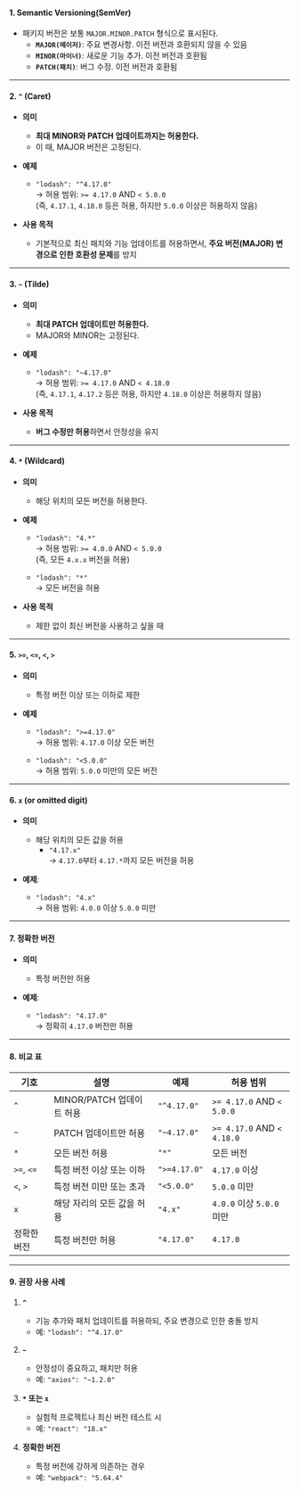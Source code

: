 
#### 1. Semantic Versioning(SemVer)

- 패키지 버전은 보통 `MAJOR.MINOR.PATCH` 형식으로 표시된다.
	- **`MAJOR(메이저)`**: 주요 변경사항. 이전 버전과 호환되지 않을 수 있음
	- **`MINOR(마이너)`**: 새로운 기능 추가. 이전 버전과 호환됨
	- **`PATCH(패치)`**: 버그 수정. 이전 버전과 호환됨

---
#### 2. **`^` (Caret)**

- **의미**
	- **최대 MINOR와 PATCH 업데이트까지는 허용한다.**
	- 이 때, MAJOR 버전은 고정된다.

- **예제**
    - `"lodash": "^4.17.0"`  
        → 허용 범위: `>= 4.17.0` AND `< 5.0.0`  
        (즉, `4.17.1`, `4.18.0` 등은 허용, 하지만 `5.0.0` 이상은 허용하지 않음)
    
- **사용 목적**
	- 기본적으로 최신 패치와 기능 업데이트를 허용하면서, **주요 버전(MAJOR) 변경으로 인한 호환성 문제**를 방지

---
#### 3. **`~` (Tilde)**

- **의미**
	- **최대 PATCH 업데이트만 허용한다.**
	- MAJOR와 MINOR는 고정된다.

- **예제**
	- `"lodash": "~4.17.0"`  
        → 허용 범위: `>= 4.17.0` AND `< 4.18.0`  
        (즉, `4.17.1`, `4.17.2` 등은 허용, 하지만 `4.18.0` 이상은 허용하지 않음)

- **사용 목적**
	- **버그 수정만 허용**하면서 안정성을 유지

---
#### 4. **`*` (Wildcard)**

- **의미**
	- 해당 위치의 모든 버전을 허용한다.

- **예제**
	- `"lodash": "4.*"`  
        → 허용 범위: `>= 4.0.0` AND `< 5.0.0`  
        (즉, 모든 `4.x.x` 버전을 허용)
    
    - `"lodash": "*"`  
        → 모든 버전을 허용

- **사용 목적**
	- 제한 없이 최신 버전을 사용하고 싶을 때

---
#### **5. `>=`, `<=`, `<`, `>`**

- **의미**
	- 특정 버전 이상 또는 이하로 제한

- **예제**
    - `"lodash": ">=4.17.0"`  
        → 허용 범위: `4.17.0` 이상 모든 버전
    
	- `"lodash": "<5.0.0"`  
        → 허용 범위: `5.0.0` 미만의 모든 버전

---
#### **6. `x` (or omitted digit)**

- **의미**
	- 해당 위치의 모든 값을 허용
	    - `"4.17.x"`  
	        → `4.17.0`부터 `4.17.*`까지 모든 버전을 허용

- **예제**:
    - `"lodash": "4.x"`  
        → 허용 범위: `4.0.0` 이상 `5.0.0` 미만

---
#### **7. 정확한 버전**

- **의미**
	- 특정 버전만 허용

- **예제**:
    - `"lodash": "4.17.0"`  
        → 정확히 `4.17.0` 버전만 허용

---
#### 8. **비교 표**

| 기호         | 설명                  | 예제           | 허용 범위                      |
| ---------- | ------------------- | ------------ | -------------------------- |
| `^`        | MINOR/PATCH 업데이트 허용 | `"^4.17.0"`  | `>= 4.17.0` AND `< 5.0.0`  |
| `~`        | PATCH 업데이트만 허용      | `"~4.17.0"`  | `>= 4.17.0` AND `< 4.18.0` |
| `*`        | 모든 버전 허용            | `"*"`        | 모든 버전                      |
| `>=`, `<=` | 특정 버전 이상 또는 이하      | `">=4.17.0"` | `4.17.0` 이상                |
| `<`, `>`   | 특정 버전 미만 또는 초과      | `"<5.0.0"`   | `5.0.0` 미만                 |
| `x`        | 해당 자리의 모든 값을 허용     | `"4.x"`      | `4.0.0` 이상 `5.0.0` 미만      |
| 정확한 버전     | 특정 버전만 허용           | `"4.17.0"`   | `4.17.0`                   |

---
#### 9. **권장 사용 사례**

1. **`^`**
    - 기능 추가와 패치 업데이트를 허용하되, 주요 변경으로 인한 충돌 방지
    - 예: `"lodash": "^4.17.0"`

2. **`~`**
    - 안정성이 중요하고, 패치만 허용
    - 예: `"axios": "~1.2.0"`

3. **`*` 또는 `x`**
    - 실험적 프로젝트나 최신 버전 테스트 시
    - 예: `"react": "18.x"`

4. **정확한 버전**
    - 특정 버전에 강하게 의존하는 경우
    - 예: `"webpack": "5.64.4"`

